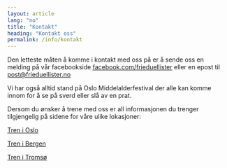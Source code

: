 ```yaml
---
layout: article
lang: "no"
title: "Kontakt"
heading: "Kontakt oss"
permalink: /info/kontakt
---
```


Den letteste måten å komme i kontakt med oss på er å sende oss en melding på vår facebookside
[facebook.com/frieduellister](https://www.facebook.com/frieduellister) eller en epost til
[post@frieduellister.no](mailto:post@frieduellister.no)

Vi har også alltid stand på Oslo Middelalderfestival der alle kan komme innom for å se på sverd
eller slå av en prat.

Dersom du ønsker å trene med oss er all informasjonen du trenger tilgjengelig på sidene for våre
ulike lokasjoner:

[Tren i Oslo](/oslo/trening)

[Tren i Bergen](/bergen/trening)

[Tren i Tromsø](/tromso/trening)
